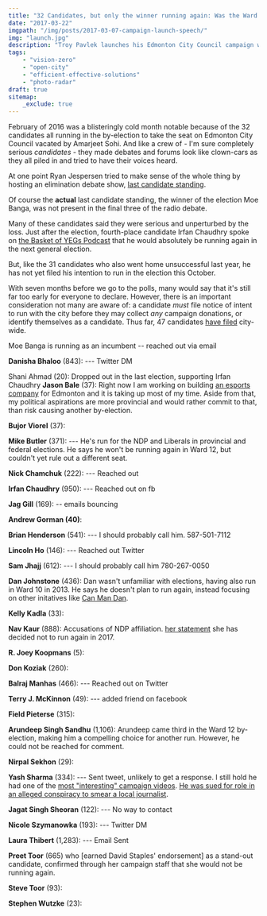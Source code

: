 ```yaml
---
title: "32 Candidates, but only the winner running again: Was the Ward 12 by-election opportunistic?"
date: "2017-03-22"
imgpath: "/img/posts/2017-03-07-campaign-launch-speech/"
img: "launch.jpg"
description: "Troy Pavlek launches his Edmonton City Council campaign with a speech that highlights Open Government, Vision Zero and data-driven policy-making"
tags: 
    - "vision-zero"
    - "open-city"
    - "efficient-effective-solutions"
    - "photo-radar"
draft: true
sitemap:
    _exclude: true
---
```


February of 2016 was a blisteringly cold month notable because of the 32 candidates all running in the by-election to take
the seat on Edmonton City Council vacated by Amarjeet Sohi. And like a crew of - I'm sure completely serious *candidates* - they made
debates and forums look like clown-cars as they all piled in and tried to have their voices heard.

At one point Ryan Jespersen tried to make sense of the whole thing by hosting an elimination debate show, [last candidate standing](http://www.630ched.com/2016/02/01/86259/).

Of course the **actual** last candidate standing, the winner of the election Moe Banga, was not present in the final three
of the radio debate.

Many of these candidates said they were serious and unperturbed by the loss. Just after the election, fourth-place candidate
Irfan Chaudhry spoke on [the Basket of YEGs Podcast](https://basketofyegs.com/episode/2016/03/02/irfan-chaudhry-campaign-and-future-plans/)
that he would absolutely be running again in the next general election.

But, like the 31 candidates who also went home unsuccessful last year, he has not yet filed his intention to run in the 
election this October.

With seven months before we go to the polls, many would say that it's still far too early for everyone to declare. However,
there is an important consideration not many are aware of: a candidate *must* file notice of intent to run with the city
before they may collect *any* campaign donations, or identify themselves as a candidate. Thus far, 47 candidates [have filed](https://www.edmonton.ca/city_government/municipal_elections/notice-of-intent.aspx)
city-wide.

Moe Banga is running as an incumbent -- reached out via email

**Danisha Bhaloo** (843): --- Twitter DM

Shani Ahmad (20): Dropped out in the last election, supporting Irfan Chaudhry
**Jason Bale** (37): Right now I am working on building [an esports company](http://www.edmontonesports.ca/) for Edmonton and it is taking up most of my time. Aside from that, my political aspirations are more provincial and would rather commit to that, than risk causing another by-election.


**Bujor Viorel** (37):

**Mike Butler** (371): --- He's run for the NDP and Liberals in provincial and federal elections. He says he won't be running again
in Ward 12, but couldn't yet rule out a different seat.

**Nick Chamchuk** (222): --- Reached out

**Irfan Chaudhry** (950): --- Reached out on fb

**Jag Gill** (169): -- emails bouncing

**Andrew Gorman (40)**: 

**Brian Henderson** (541): --- I should probably call him. 587-501-7112

**Lincoln Ho** (146): --- Reached out Twitter

**Sam Jhajj** (612): --- I should probably call him 780-267-0050

**Dan Johnstone** (436): Dan wasn't unfamiliar with elections, having also run in Ward 10 in 2013. He says he doesn't plan to run again,
instead focusing on other initatives like [Can Man Dan](http://danjohnstone.com/).

**Kelly Kadla** (33): 

**Nav Kaur** (888): Accusations of NDP affiliation. [her statement](http://us12.campaign-archive1.com/?u=039fa409ce4b60aab72b99adc&id=a17da2458f) she has decided not to run again in 2017.

**R. Joey Koopmans** (5): 

**Don Koziak** (260): 

**Balraj Manhas** (466): --- Reached out on Twitter

**Terry J. McKinnon** (49): --- added friend on facebook

**Field Pieterse** (315): 

**Arundeep Singh Sandhu** (1,106): Arundeep came third in the Ward 12 by-election, making him a compelling choice for another run. However,
he could not be reached for comment.

**Nirpal Sekhon** (29): 

**Yash Sharma** (334): --- Sent tweet, unlikely to get a response.  I still hold he had one of the [most "interesting" campaign videos](https://www.youtube.com/watch?v=NOQoMPhxS4Y). [He was sued for role in an alleged conspiracy to smear a local journalist](http://www.cbc.ca/news/canada/edmonton/yash-pal-sharma-ward-12-candidate-sued-for-role-in-alleged-conspiracy-to-smear-local-journalist-1.3442762).

**Jagat Singh Sheoran** (122): --- No way to contact


**Nicole Szymanowka** (193): --- Twitter DM

**Laura Thibert** (1,283): --- Email Sent

**Preet Toor** (665) who [earned David Staples' endorsement] as a stand-out candidate, confirmed through her campaign staff that
she would not be running again.

**Steve Toor** (93): 

**Stephen Wutzke** (23): 

